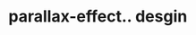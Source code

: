 # parallax-effect.. desgin                                                                                                                                                                                                                                                                                                                                                                         
